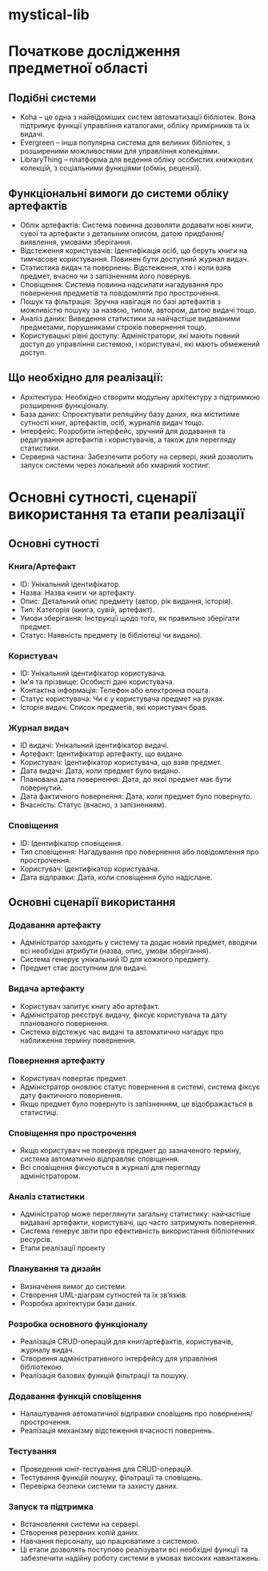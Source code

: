 # mystical-lib
# Початкове дослідження предметної області
## Подібні системи
- Koha – це одна з найвідоміших систем автоматизації бібліотек. Вона підтримує функції управління каталогами, обліку примірників та їх видачі.
- Evergreen – інша популярна система для великих бібліотек, з розширеними можливостями для управління колекціями.
- LibraryThing – платформа для ведення обліку особистих книжкових колекцій, з соціальними функціями (обмін, рецензії).

## Функціональні вимоги до системи обліку артефактів
- Облік артефактів: Система повинна дозволяти додавати нові книги, сувої та артефакти з детальним описом, датою придбання/виявлення, умовами зберігання.
- Відстеження користувачів: Ідентифікація осіб, що беруть книги на тимчасове користування. Повинен бути доступний журнал видач.
- Статистика видач та повернень: Відстеження, хто і коли взяв предмет, вчасно чи з запізненням його повернув.
- Сповіщення: Система повинна надсилати нагадування про повернення предметів та повідомляти про прострочення.
- Пошук та фільтрація: Зручна навігація по базі артефактів з можливістю пошуку за назвою, типом, автором, датою видачі тощо.
- Аналіз даних: Виведення статистики за найчастіше видаваними предметами, порушниками строків повернення тощо.
- Користувацькі рівні доступу: Адміністратори, які мають повний доступ до управління системою, і користувачі, які мають обмежений доступ.

## Що необхідно для реалізації:
- Архітектура: Необхідно створити модульну архітектуру з підтримкою розширення функціоналу.
- База даних: Спроєктувати реляційну базу даних, яка міститиме сутності книг, артефактів, осіб, журналів видач тощо.
- Інтерфейс: Розробити інтерфейс, зручний для додавання та редагування артефактів і користувачів, а також для перегляду статистики.
- Серверна частина: Забезпечити роботу на сервері, який дозволить запуск системи через локальний або хмарний хостинг.






# Основні сутності, сценарії використання та етапи реалізації
## Основні сутності

### Книга/Артефакт
- ID: Унікальний ідентифікатор.
- Назва: Назва книги чи артефакту.
- Опис: Детальний опис предмету (автор, рік видання, історія).
- Тип: Категорія (книга, сувій, артефакт).
- Умови зберігання: Інструкції щодо того, як правильно зберігати предмет.
- Статус: Наявність предмету (в бібліотеці чи видано).

### Користувач
- ID: Унікальний ідентифікатор користувача.
- Ім'я та прізвище: Особисті дані користувача.
- Контактна інформація: Телефон або електронна пошта.
- Статус користувача: Чи є у користувача предмет на руках.
- Історія видач: Список предметів, які користувач брав.

### Журнал видач
- ID видачі: Унікальний ідентифікатор видачі.
- Артефакт: Ідентифікатор артефакту, що видано.
- Користувач: Ідентифікатор користувача, що взяв предмет.
- Дата видачі: Дата, коли предмет було видано.
- Планована дата повернення: Дата, до якої предмет має бути повернутий.
- Дата фактичного повернення: Дата, коли предмет було повернуто.
- Вчасність: Статус (вчасно, з запізненням).

### Сповіщення
- ID: Ідентифікатор сповіщення.
- Тип сповіщення: Нагадування про повернення або повідомлення про прострочення.
- Користувач: Ідентифікатор користувача.
- Дата відправки: Дата, коли сповіщення було надіслане.




## Основні сценарії використання

### Додавання артефакту
- Адміністратор заходить у систему та додає новий предмет, вводячи всі необхідні атрибути (назва, опис, умови зберігання).
- Система генерує унікальний ID для кожного предмету.
- Предмет стає доступним для видачі.

### Видача артефакту
- Користувач запитує книгу або артефакт.
- Адміністратор реєструє видачу, фіксує користувача та дату планованого повернення.
- Система відстежує час видачі та автоматично нагадує про наближення терміну повернення.

### Повернення артефакту
- Користувач повертає предмет.
- Адміністратор оновлює статус повернення в системі, система фіксує дату фактичного повернення.
- Якщо предмет було повернуто із запізненням, це відображається в статистиці.

### Сповіщення про прострочення
- Якщо користувач не повернув предмет до зазначеного терміну, система автоматично відправляє сповіщення.
- Всі сповіщення фіксуються в журналі для перегляду адміністратором.

### Аналіз статистики
- Адміністратор може переглянути загальну статистику: найчастіше видавані артефакти, користувачі, що часто затримують повернення.
- Система генерує звіти про ефективність використання бібліотечних ресурсів.
- Етапи реалізації проекту

### Планування та дизайн
- Визначення вимог до системи.
- Створення UML-діаграм сутностей та їх зв’язків.
- Розробка архітектури бази даних.

### Розробка основного функціоналу
- Реалізація CRUD-операцій для книг/артефактів, користувачів, журналу видач.
- Створення адміністративного інтерфейсу для управління бібліотекою.
- Реалізація базових функцій фільтрації та пошуку.

### Додавання функцій сповіщення
- Налаштування автоматичної відправки сповіщень про повернення/прострочення.
- Реалізація механізму відстеження вчасності повернень.

### Тестування
- Проведення юніт-тестування для CRUD-операцій.
- Тестування функцій пошуку, фільтрації та сповіщень.
- Перевірка безпеки системи та захисту даних.

### Запуск та підтримка
- Встановлення системи на сервері.
- Створення резервних копій даних.
- Навчання персоналу, що працюватиме з системою.
- Ці етапи дозволять поступово реалізувати всі необхідні функції та забезпечити надійну роботу системи в умовах високих навантажень.